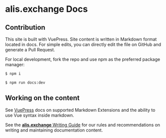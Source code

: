 # alis.exchange Docs

## Contribution

This site is built with VuePress. Site content is written in Markdown format located in docs. For simple edits, you can directly edit the file on GitHub and generate a Pull Request.

For local development, fork the repo and use npm as the preferred package manager:

```bash
$ npm i

$ npm run docs:dev
```

## Working on the content

See <a href="https://vuepress.vuejs.org/guide/markdown.html" target="blank">VuePress</a> docs on supported Markdown Extensions and the ability to use Vue syntax inside markdown.

See the [**alis.exchange** Writing Guide](/.github/contributions/writing-guide.md) for our rules and recommendations on writing and maintaining documentation content.